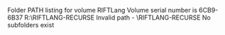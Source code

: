 Folder PATH listing for volume RIFTLang
Volume serial number is 6CB9-6B37
R:\RIFTLANG\-RECURSE
Invalid path - \RIFTLANG\-RECURSE
No subfolders exist 

